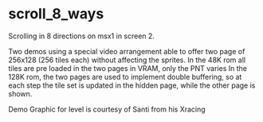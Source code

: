 # scroll_8_ways
Scrolling in 8 directions on msx1 in screen 2.

Two demos using a special video arrangement able to offer two page of 256x128 (256 tiles each) without affecting the sprites.
In the 48K  rom all tiles are pre loaded in the two pages in VRAM, only the PNT varies
In the 128K rom, the two pages are used to implement double buffering, so at each step the tile set is updated in the hidden page, while the other page is shown.

Demo Graphic for level is courtesy of Santi from his Xracing
